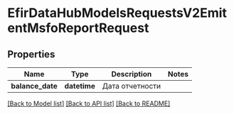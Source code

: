 # EfirDataHubModelsRequestsV2EmitentMsfoReportRequest

## Properties
Name | Type | Description | Notes
------------ | ------------- | ------------- | -------------
**balance_date** | **datetime** | Дата отчетности | 

[[Back to Model list]](../README.md#documentation-for-models) [[Back to API list]](../README.md#documentation-for-api-endpoints) [[Back to README]](../README.md)

